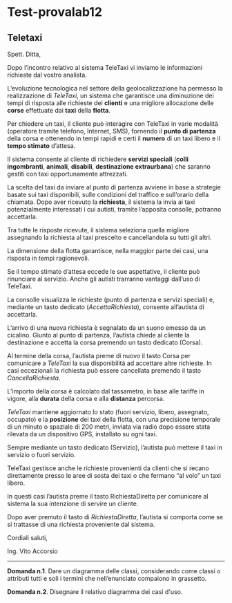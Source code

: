 # Test-provalab12

## Teletaxi

Spett. Ditta, 

Dopo  l’incontro  relativo  al  sistema  TeleTaxi  vi  inviamo  le  informazioni  richieste  dal  vostro 
analista.

L’evoluzione  tecnologica  nel  settore  della  geolocalizzazione  ha  permesso  la  realizzazione  di 
*TeleTaxi*,  un  sistema  che  garantisce  una  diminuzione  dei  tempi  di  risposta  alle  richieste  dei 
**clienti** e una migliore allocazione delle **corse** effettuate dai **taxi** della **flotta**. 

Per chiedere un taxi,  il  cliente  può  interagire  con  TeleTaxi  in  varie  modalità  (operatore  tramite  telefono, Internet, SMS), fornendo il **punto di partenza** della corsa e ottenendo in tempi rapidi e certi 
il  **numero**  di  un  taxi  libero  e  il  **tempo  stimato**  d’attesa.  

Il  sistema  consente  al  cliente  di richiedere  **servizi  speciali**  (**colli  ingombranti**,  **animali**,  **disabili**,  **destinazione extraurbana**)  che  saranno  gestiti  con  taxi  opportunamente  attrezzati.  

La  scelta  del  taxi  da inviare  al  punto  di  partenza  avviene  in  base  a  strategie  basate  sui  taxi  disponibili,  sulle condizioni del traffico e sull’orario della chiamata. Dopo aver ricevuto la **richiesta**, il sistema la invia  ai  taxi  potenzialmente  interessati  i  cui  autisti,  tramite  l’apposita  consolle,  potranno 
accettarla.  

Tra  tutte  le  risposte  ricevute,  il  sistema  seleziona  quella  migliore  assegnando  la richiesta al taxi prescelto e cancellandola su tutti gli altri. 

La dimensione della flotta garantisce, nella  maggior  parte  dei  casi,  una  risposta  in  tempi  ragionevoli.

Se  il  tempo  stimato  d’attesa eccede  le  sue  aspettative,  il  cliente  può  rinunciare  al  servizio.  Anche  gli  autisti  trarranno vantaggi  dall’uso  di  TeleTaxi.  

La  consolle  visualizza  le  richieste  (punto  di  partenza  e  servizi speciali)  e,  mediante  un  tasto  dedicato  (*AccettaRichiesta*),  consente  all’autista  di  accettarla. 

L’arrivo di una nuova richiesta è segnalato da un suono emesso da un cicalino. Giunto al punto 
di  partenza,  l’autista  chiede  al  cliente  la  destinazione  e  accetta  la  corsa  premendo  un  tasto 
dedicato (Corsa). 

Al termine della corsa, l’autista preme di nuovo il tasto Corsa per comunicare a *TeleTaxi* la sua disponibilità ad accettare altre richieste. In casi eccezionali la richiesta può essere  cancellata  premendo  il  tasto  *CancellaRichiesta*.  

L’importo  della  corsa  è  calcolato  dal tassametro,  in  base  alle  tariffe  in  vigore,  alla  **durata**  della  corsa  e  alla  **distanza**  percorsa. 

*TeleTaxi*  mantiene  aggiornato  lo  stato  (fuori  servizio,  libero,  assegnato,  occupato)  e  la **posizione** dei taxi della flotta, con una precisione temporale di un minuto o spaziale di 200 metri, inviata via radio dopo essere stata rilevata da un dispositivo GPS, installato su ogni taxi.


Sempre mediante un tasto dedicato (Servizio), l’autista può mettere il taxi in servizio o fuori servizio. 

TeleTaxi gestisce anche le richieste provenienti da clienti che si recano direttamente presso le aree di sosta dei taxi o che fermano “al  volo” un taxi libero. 

In questi casi l’autista preme  il  tasto  RichiestaDiretta  per  comunicare  al  sistema  la  sua  intenzione  di  servire  un cliente. 

Dopo aver premuto il tasto di *RichiestaDiretta*, l’autista si comporta come se si trattasse di una richiesta proveniente dal sistema. 

Cordiali saluti, 

Ing. Vito Accorsio 

****

**Domanda n.1**. Dare un diagramma delle classi, considerando come classi o attributi tutti e soli i termini che nell’enunciato compaiono in grassetto. 

**Domanda n.2**. Disegnare il relativo diagramma dei casi d'uso.

